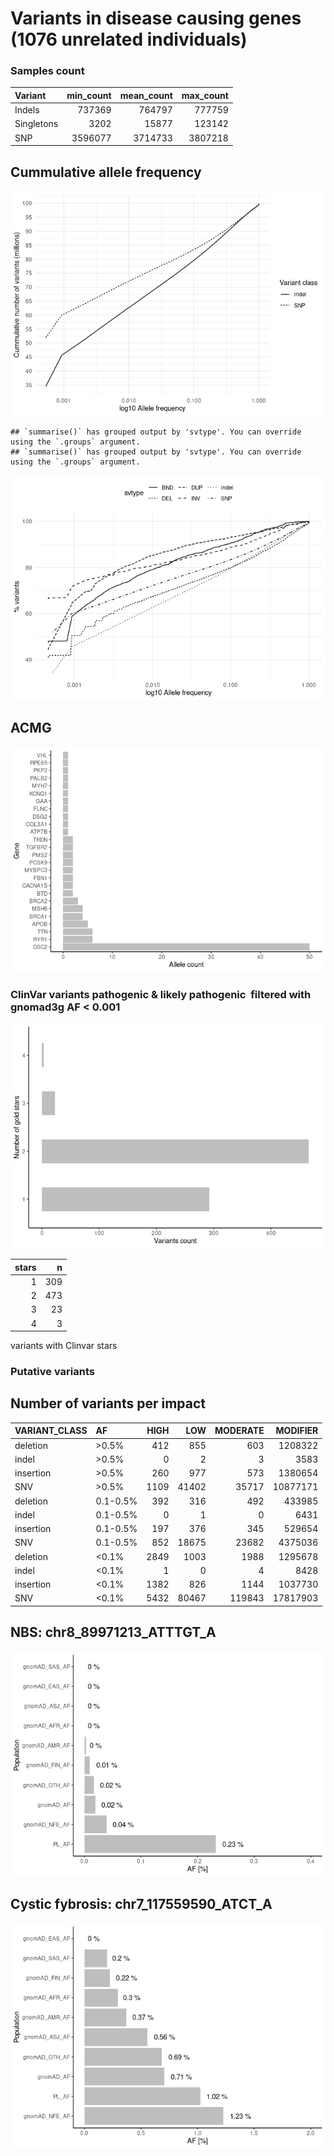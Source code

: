Variants in disease causing genes (1076 unrelated individuals)
================

### Samples count

| Variant    | min\_count | mean\_count | max\_count |
|:-----------|-----------:|------------:|-----------:|
| Indels     |     737369 |      764797 |     777759 |
| Singletons |       3202 |       15877 |     123142 |
| SNP        |    3596077 |     3714733 |    3807218 |

## Cummulative allele frequency

![](variants_af_files/figure-gfm/af_hist_pct-1.tiff)<!-- -->

    ## `summarise()` has grouped output by 'svtype'. You can override using the `.groups` argument.
    ## `summarise()` has grouped output by 'svtype'. You can override using the `.groups` argument.

![](variants_af_files/figure-gfm/sv.af.hist-1.tiff)<!-- -->

## ACMG

![](variants_af_files/figure-gfm/ACMG-1.tiff)<!-- -->

### ClinVar variants pathogenic & likely pathogenic  filtered with gnomad3g AF &lt; 0.001

![](variants_af_files/figure-gfm/clinvar_001-1.tiff)<!-- -->

| stars |   n |
|------:|----:|
|     1 | 309 |
|     2 | 473 |
|     3 |  23 |
|     4 |   3 |

variants with Clinvar stars

<!-- ### ClinVar variants pathogenic & likely pathogenic \ filtered with gnomad3g AF < 0.01 -->
<!-- ```{r clinvar_01, echo=FALSE, warning=FALSE} -->
<!-- clinsig <- fread('../input/diseases/clin_sig_ready.tsv',header=T)  -->
<!-- clinsig$gnomAD3g_AF <- ifelse(clinsig$gnomAD3g_AF == '-',0,clinsig$gnomAD3g_AF) -->
<!-- clinsig$gnomAD3g_AF <-as.numeric(clinsig$gnomAD3g_AF) -->
<!-- clinsig <- clinsig %>% -->
<!--   filter(gnomAD3g_AF < 0.01) %>% na.omit() -->
<!-- clinsig %>% na.omit() %>% -->
<!--   separate(Uploaded_variation, into=c('x','y','REF','ALT'),sep = '_') %>% -->
<!--   select(-x,-y,-Allele) %>% -->
<!--   relocate(Existing_variation, .before = REF) %>% -->
<!--   arrange(desc(gnomAD3g_AF)) %>% -->
<!--   write.table('comp_clinsig01.tsv',quote = F,col.names = T,sep='\t',row.names = F) -->
<!-- clinsig %>% na.omit() %>% -->
<!--   select(Existing_variation,stars) %>%  -->
<!--   distinct() %>% -->
<!--   ggplot(aes(y=factor(stars))) + -->
<!--   geom_bar(fill="gray",width=0.5) +  -->
<!--   theme_classic() + -->
<!--   ylab('Number of gold stars') + -->
<!--   xlab('Variants count')  -->
<!-- kable((clinsig %>% na.omit() %>% -->
<!--         select(Existing_variation,stars) %>%  -->
<!--         group_by(stars) %>% -->
<!--         count()),caption = 'variants with Clinvar stars') -->
<!-- ``` -->

### Putative variants

<!-- ### % IMPACT variants -->
<!-- ```{r echo=FALSE,warning=FALSE} -->
<!-- group.colors <- c(HIGH = "#27384A", MODERATE ="gray", LOW = "#B6B6B6") -->
<!-- stacked <- read.table('../input/diseases/impact_stacked_ready.tsv',sep='\t',header=T) -->
<!-- stacked$group <- factor(stacked$group) -->
<!-- stacked$group <- ordered(stacked$group, levels = c("<0.1%", "0.1-0.5%", ">0.5%")) -->
<!-- stacked %>% -->
<!-- ggplot(aes(fill=IMPACT,y=n,x=group)) + -->
<!-- geom_bar(position="fill", stat="identity") + -->
<!-- theme_classic() + -->
<!-- scale_fill_manual(values = group.colors) + -->
<!-- xlab('Allele frequencies') + -->
<!-- ylab('% of variants')  -->
<!-- ``` -->

## Number of variants per impact

| VARIANT\_CLASS | AF       | HIGH |   LOW | MODERATE | MODIFIER |
|:---------------|:---------|-----:|------:|---------:|---------:|
| deletion       | &gt;0.5% |  412 |   855 |      603 |  1208322 |
| indel          | &gt;0.5% |    0 |     2 |        3 |     3583 |
| insertion      | &gt;0.5% |  260 |   977 |      573 |  1380654 |
| SNV            | &gt;0.5% | 1109 | 41402 |    35717 | 10877171 |
| deletion       | 0.1-0.5% |  392 |   316 |      492 |   433985 |
| indel          | 0.1-0.5% |    0 |     1 |        0 |     6431 |
| insertion      | 0.1-0.5% |  197 |   376 |      345 |   529654 |
| SNV            | 0.1-0.5% |  852 | 18675 |    23682 |  4375036 |
| deletion       | &lt;0.1% | 2849 |  1003 |     1988 |  1295678 |
| indel          | &lt;0.1% |    1 |     0 |        4 |     8428 |
| insertion      | &lt;0.1% | 1382 |   826 |     1144 |  1037730 |
| SNV            | &lt;0.1% | 5432 | 80467 |   119843 | 17817903 |

<!-- ### Variants per coding consequence -->
<!-- ```{r, echo=FALSE,warning=F} -->
<!-- consequence <- read.table('plik_do_wykresu_consequence_data.tsv',header=T, -->
<!--                           sep='\t') -->
<!-- consequence$group <- factor( -->
<!--   consequence$group, levels = c('0 - 0.1%','0.1 - 0.2%', '0.2 - 0.5%', -->
<!--                                 '0.5 - 1%','1 - 2%','2 - 5%','5 - 10%', -->
<!--                                 '10 - 50%','50 - 100%')) -->
<!-- consequence$Konsekwencje <- consequence$Coding_var_category -->
<!-- levels(consequence$Konsekwencje) <-list(`wariant w regionie 3'UTR` = '3utr_variant',  -->
<!--                                         `wariant w regionie 5'UTR` = '5utr_variant', -->
<!--                                         `przesunięcie ramki odczytu` = 'frameshift_variant', -->
<!--                                         `insercja/delecja` = 'inframe_indel', -->
<!--                                         `wariant synonimiczny` = 'missense_variant', -->
<!--                                         `wariant niekodujący` = 'nonexonic', -->
<!--                                         inne = 'other', -->
<!--                                         `wariant splicingowy`='splicing_variant', -->
<!--                                         `wariant w kodonie start/stop` = 'start_stop_variant', -->
<!--                                         `wariant synonimiczny` = 'synonymous_variant') -->
<!-- consequence$Coding_var_category <- gsub('_',' ',consequence$Coding_var_category) -->
<!-- cons_plot <- consequence %>% group_by(Coding_var_category, group) %>% -->
<!--   summarise(n = sum(n)) %>%  -->
<!--   mutate(percentage = n/(sum(n)), -->
<!--          minmax = (n - min(n))/(max(n)-min(n)) -->
<!--            ) -->
<!-- cons_plot_pl <- consequence %>% group_by(Konsekwencje, group) %>% -->
<!--   summarise(n = sum(n)) %>%  -->
<!--   mutate(percentage = n/(sum(n)), -->
<!--          minmax = (n - min(n))/(max(n)-min(n)) -->
<!--            ) -->
<!-- cons_plot_pl %>% filter(Konsekwencje != 'inne') %>% -->
<!--   ggplot(aes(x=as.numeric(group),y=percentage,fill=Konsekwencje)) + -->
<!--   geom_area(alpha=0.6 , size=.5, colour="white",position = 'fill') + -->
<!--     scale_fill_viridis(discrete = T,'Typ wariantu') + -->
<!--   theme_minimal() + -->
<!--   scale_x_continuous(breaks = seq(1,9,2), labels = unique(cons_plot$group)[seq(1,9,2)]) + -->
<!--   scale_y_continuous(breaks = seq(0,1,0.25),labels = c('0%','25%','50%','75%','100%')) + -->
<!-- xlab('Przedziały częstości alleli') + -->
<!--   ylab('Procentowy udział wariantów w danym przedziale')  -->
<!-- cons_plot %>% filter(Coding_var_category != 'other') %>% -->
<!--   ggplot(aes(x=as.numeric(group),y=percentage,fill=Coding_var_category)) + -->
<!--   geom_area(alpha=0.6 , size=.5, colour="white",position = 'fill') + -->
<!--     scale_fill_viridis(discrete = T,'Coding consequence') + -->
<!--   theme_minimal() + -->
<!--   scale_x_continuous(breaks = seq(1,9,2), labels = unique(cons_plot$group)[seq(1,9,2)]) + -->
<!--   scale_y_continuous(breaks = seq(0,1,0.25),labels = c('0%','25%','50%','75%','100%')) + -->
<!-- xlab('Allele frequency') + -->
<!--   ylab('Normalized percentage')  -->
<!-- ``` -->
<!-- ### Variants per non-coding consequence -->
<!-- ```{r non-coding consequence, echo=FALSE} -->
<!-- consequence$noncoding.var_category <- gsub('_',' ',consequence$noncoding.var_category) -->
<!-- cons_plot <- consequence %>% group_by(noncoding.var_category, group) %>% -->
<!--   summarise(n = sum(n)) %>%  -->
<!--   mutate(percentage = n/(sum(n)), -->
<!--          minmax = (n - min(n))/(max(n)-min(n)) -->
<!--            ) -->
<!-- cons_plot %>%  -->
<!--   ggplot(aes(x=as.numeric(group),y=percentage,fill=noncoding.var_category)) + -->
<!--   geom_area(alpha=0.6 , size=.5, colour="white",position = 'fill') + -->
<!--     scale_fill_viridis(discrete = T, 'Coding consequence') + -->
<!--   theme_minimal() + -->
<!--   scale_x_continuous(breaks = seq(1,9,2), labels = unique(cons_plot$group)[seq(1,9,2)]) + -->
<!-- xlab('Allele frequency') + -->
<!--   ylab('Normalized percentage')  -->
<!-- ``` -->

## NBS: chr8\_89971213\_ATTTGT\_A

![](variants_af_files/figure-gfm/NBS-1.tiff)<!-- -->

## Cystic fybrosis: chr7\_117559590\_ATCT\_A

![](variants_af_files/figure-gfm/Mucoviscidosis-1.tiff)<!-- -->

<!-- ## CFTR deletions -->
<!-- ```{r CFTR, echo=FALSE} -->
<!-- muko <- read.table('CFTR.tsv',header = T,sep='\t') %>% -->
<!--   select(Uploaded_variation,PL_AF, starts_with('gnomAD_'),VARIANT_CLASS) -->
<!-- dels <- muko %>% filter(VARIANT_CLASS == 'deletion', gnomAD_AF != '-')  -->
<!-- dels[,3:11] <- dels[,3:11] %>% mutate_if(is.factor,as.character)  -->
<!-- dels[,3:11] <- dels[,3:11] %>% mutate_if(is.character,as.numeric)  -->
<!-- dels %>% select(-VARIANT_CLASS)  %>% -->
<!--   pivot_longer(-Uploaded_variation,names_to = 'pop',values_to = 'AF') %>% -->
<!--   ggplot(aes(x=AF*100,y=reorder(pop,-AF),fill=Uploaded_variation)) + -->
<!--   geom_bar(stat = 'identity',position = 'fill') + -->
<!--   scale_fill_viridis(discrete = T, 'Variant') + -->
<!--   theme_classic() + -->
<!--   ylab('Population') + -->
<!--   xlab('AF [%]')  -->
<!-- kable(dels %>% select(-VARIANT_CLASS)) -->
<!-- ``` -->
